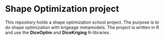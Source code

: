 # Shape Optimization project
This repository holds a shape optimization school project. The purpose is to do shape optimization with krigeage metamodels. The project is written in R and use the **DiceOptim** and **DiceKriging** R-libraries.
